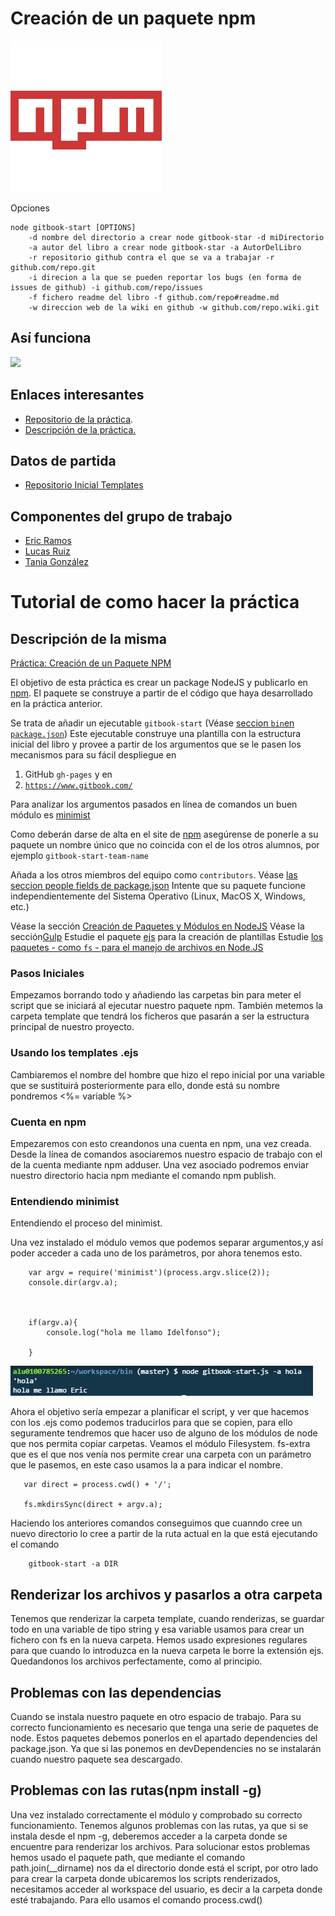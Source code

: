 # Creación de un paquete npm 

![](./images/npm.PNG)

Opciones

    node gitbook-start [OPTIONS]
        -d nombre del directorio a crear node gitbook-star -d miDirectorio
        -a autor del libro a crear node gitbook-star -a AutorDelLibro
        -r repositorio github contra el que se va a trabajar -r github.com/repo.git
        -i direcion a la que se pueden reportar los bugs (en forma de issues de github) -i github.com/repo/issues
        -f fichero readme del libro -f github.com/repo#readme.md
        -w direccion web de la wiki en github -w github.com/repo.wiki.git


## Así funciona

![](./images/gif.GIF)


## Enlaces interesantes 
 
* [Repositorio de la práctica](https://github.com/ULL-ESIT-SYTW-1617/creacion-de-paquetes-y-modulos-en-nodejs-ericlucastania.git).
* [Descripción de la práctica.](https://casianorodriguezleon.gitbooks.io/ull-esit-1617/content/practicas/practicanm.html#práctica-creación-de-un-paquete-npm)


## Datos de partida

* [Repositorio Inicial Templates](https://github.com/enten/gitbook-boilerplate) 

## Componentes del grupo de trabajo

* [Eric Ramos](https://github.com/alu0100786330)
* [Lucas Ruiz](https://github.com/alu0100785265)
* [Tania González](https://github.com/tania77)







# Tutorial de como hacer la práctica

## Descripción de la misma

[Práctica: Creación de un Paquete NPM](https://casianorodriguezleon.gitbooks.io/ull-esit-1617/content/practicas/practicanm.html#práctica-creación-de-un-paquete-npm)



El objetivo de esta práctica es crear un package NodeJS y publicarlo en
[npm](https://www.npmjs.com/). El paquete se construye a partir de el
código que haya desarrollado en la práctica anterior.
    
    
 Se trata de añadir un ejecutable `gitbook-start` (Véase [seccion `bin`en `package.json`](https://docs.npmjs.com/files/package.json#bin))
 Este ejecutable construye una plantilla con la estructura inicial
 del libro y provee a partir de los argumentos que se le pasen los
 mecanismos para su fácil despliegue en 


 1.  GitHub `gh-pages` y en
 2.  [`https://www.gitbook.com/`](https://www.gitbook.com/)
 
 Para analizar los argumentos pasados en línea de comandos un buen
 módulo es [minimist](https://github.com/substack/minimist) 
 
 Como deberán darse de alta en el site de [npm](https://www.npmjs.com/) asegúrense de ponerle a su paquete un
 nombre único que no coincida con el de los otros alumnos, por
 ejemplo `gitbook-start-team-name`
 
 Añada a los otros miembros del equipo como `contributors`. Véase [las seccion people fields de package.json](https://docs.npmjs.com/files/package.json#people-fields-author-contributors)
 Intente que su paquete funcione independientemente del Sistema Operativo (Linux, MacOS X, Windows, etc.)
    
    
 Véase la sección [Creación de Paquetes y Módulos en NodeJS](https://casianorodriguezleon.gitbooks.io/ull-esit-1617/content/apuntes/nodejspackages.html)
 Véase la sección[Gulp](https://casianorodriguezleon.gitbooks.io/ull-esit-1617/content/apuntes/gulp/)
 Estudie el paquete [ejs](https://www.npmjs.com/package/ejs) para la creación de plantillas
 Estudie [los paquetes - como `fs` - para el manejo de archivos en Node.JS](https://casianorodriguezleon.gitbooks.io/ull-esit-1617/content/apuntes/fs.html)




### Pasos Iniciales

Empezamos borrando todo y añadiendo las carpetas bin para meter el script que se iniciará al ejecutar
nuestro paquete npm. También metemos la carpeta template que tendrá los ficheros que pasarán a ser
la estructura principal de nuestro proyecto. 

### Usando los templates .ejs

Cambiaremos el nombre del hombre que hizo el repo inicial por una variable que se sustituirá posteriormente
para ello, donde está su nombre pondremos <%= variable %>


### Cuenta en npm 

Empezaremos con esto creandonos una cuenta en npm, una vez creada. Desde la línea de comandos 
asociaremos nuestro espacio de trabajo con el de la cuenta mediante npm adduser. Una vez asociado 
podremos enviar nuestro directorio hacia npm mediante el comando npm publish.


### Entendiendo minimist

Entendiendo el proceso del minimist. 
    
Una vez instalado el módulo vemos que podemos separar argumentos,y así poder acceder a
cada uno de los parámetros, por ahora tenemos esto.


        var argv = require('minimist')(process.argv.slice(2));
        console.dir(argv.a);
        
        
        
        if(argv.a){
            console.log("hola me llamo Idelfonso");
            
        }

![fotoTercerPaso](./images/1.PNG)

Ahora el objetivo sería empezar a planificar el script, y ver que hacemos con los .ejs como podemos 
traducirlos para que se copien, para ello seguramente tendremos que hacer uso de alguno de los módulos
de node que nos permita copiar carpetas. Veamos el módulo Filesystem.
fs-extra que es el que nos venía nos permite crear una carpeta con un parámetro que le pasemos, en
este caso usamos la a para indicar el nombre.

       var direct = process.cwd() + '/';

       fs.mkdirsSync(direct + argv.a);

Haciendo los anteriores comandos conseguimos que cuanndo cree un nuevo directorio
lo cree a partir de la ruta actual en la que está ejecutando el comando

        gitbook-start -a DIR

## Renderizar los archivos y pasarlos a otra carpeta

Tenemos que renderizar la carpeta template, cuando renderizas, 
se guardar todo en una variable de tipo string y esa variable usamos
para crear un fichero con fs en la nueva carpeta. Hemos usado 
expresiones regulares para que cuando lo introduzca en la nueva carpeta le borre la 
extensión ejs. Quedandonos los archivos perfectamente, como al principio.



## Problemas con las dependencias

Cuando se instala nuestro paquete en otro espacio de trabajo. Para su correcto funcionamiento 
es necesario que tenga una serie de paquetes de node. Estos paquetes debemos ponerlos en el 
apartado dependencies del package.json. Ya que si las ponemos en devDependencies no se instalarán 
cuando nuestro paquete sea descargado.


## Problemas con las rutas(npm install -g)

Una vez instalado correctamente el módulo y comprobado su correcto funcionamiento. Tenemos algunos
problemas con las rutas, ya que si se instala desde el npm -g, deberemos acceder a la carpeta donde
se encuentre para renderizar los archivos. Para solucionar estos problemas hemos usado el paquete 
path, que mediante el comando path.join(__dirname) nos da el directorio donde está el script, por otro lado 
para crear la carpeta donde ubicaremos los scripts renderizados, necesitamos acceder al workspace del
usuario, es decir a la carpeta donde esté trabajando. Para ello usamos el comando process.cwd()



